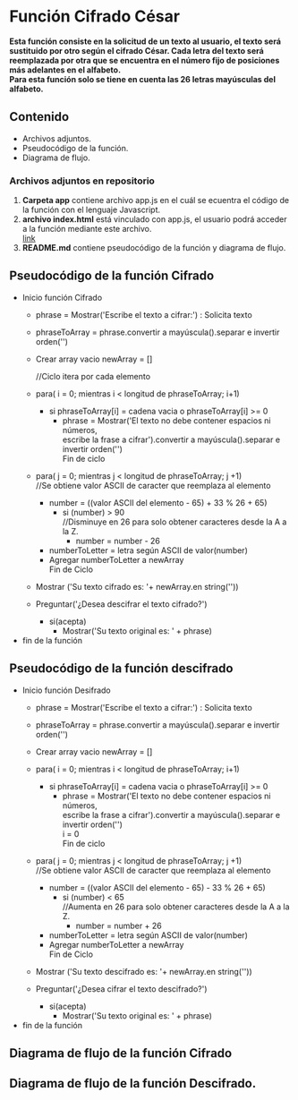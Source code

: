 # Función Cifrado César

**Esta función consiste en la solicitud de un texto al usuario, el texto será sustituido por otro según el cifrado César. Cada letra del texto será reemplazada por otra que se encuentra en el número fijo de posiciones más adelantes en el alfabeto.  
Para esta función solo se tiene en cuenta las 26 letras mayúsculas del alfabeto.**

## Contenido  
* Archivos adjuntos.  
* Pseudocódigo de la función.  
* Diagrama de flujo.  

### Archivos adjuntos en repositorio
1. **Carpeta app** contiene archivo app.js en el cuál se ecuentra el código de la función con el lenguaje Javascript.  
2. **archivo index.html** está vinculado con app.js, el usuario podrá acceder a la función mediante este archivo.  
[link](file:///C:/Users/maria.DESKTOP-1MMFGAP/Desktop/cipher-decipher/index.html)
3. **README.md** contiene pseudocódigo de la función y diagrama de flujo.
## Pseudocódigo de la función Cifrado

* Inicio función Cifrado
  * phrase = Mostrar('Escribe el texto a cifrar:') : Solicita texto
  * phraseToArray = phrase.convertir a mayúscula().separar e invertir orden('')
  * Crear array vacio newArray = []  

	//Ciclo itera por cada elemento  
  * para( i = 0; mientras i < longitud de phraseToArray; i+1)  
    * si phraseToArray[i] = cadena vacia o phraseToArray[i] >= 0  
      * phrase = Mostrar('El texto no debe contener espacios ni números,  
      escribe la frase a cifrar').convertir a mayúscula().separar e invertir orden('')  
      Fin de ciclo  
  * para( j = 0; mientras j < longitud de phraseToArray; j +1)  
  //Se obtiene valor ASCII de caracter que reemplaza al elemento
    * number = ((valor ASCII del elemento - 65) + 33 % 26 + 65)  
      * si (number) > 90  
          //Disminuye en 26 para solo obtener caracteres desde la A a la Z.
        * number = number - 26  
    * numberToLetter = letra según ASCII de valor(number)
    * Agregar numberToLetter a newArray  
    Fin de Ciclo  

  * Mostrar ('Su texto cifrado es: '+ newArray.en string(''))  
  * Preguntar('¿Desea descifrar el texto cifrado?')  
    * si(acepta)  
      * Mostrar('Su texto original es: ' + phrase)  
* fin de la función  


## Pseudocódigo de la función descifrado  


* Inicio función Desifrado
  * phrase = Mostrar('Escribe el texto a cifrar:') : Solicita texto
  * phraseToArray = phrase.convertir a mayúscula().separar e invertir orden('')
  * Crear array vacio newArray = []  

  * para( i = 0; mientras i < longitud de phraseToArray; i+1)  
    * si phraseToArray[i] = cadena vacia o phraseToArray[i] >= 0  
      * phrase = Mostrar('El texto no debe contener espacios ni números,  
      escribe la frase a cifrar').convertir a mayúscula().separar e invertir orden('')  
      i = 0  
      Fin de ciclo  
  * para( j = 0; mientras j < longitud de phraseToArray; j +1)  
  //Se obtiene valor ASCII de caracter que reemplaza al elemento
    * number = ((valor ASCII del elemento - 65) - 33 % 26 + 65)  
      * si (number) < 65  
          //Aumenta en 26 para solo obtener caracteres desde la A a la Z.
        * number = number + 26  
    * numberToLetter = letra según ASCII de valor(number)
    * Agregar numberToLetter a newArray  
    Fin de Ciclo  

  * Mostrar ('Su texto descifrado es: '+ newArray.en string(''))  
  * Preguntar('¿Desea cifrar el texto descifrado?')  
    * si(acepta)  
      * Mostrar('Su texto original es: ' + phrase)  
* fin de la función  



## Diagrama de flujo de la función Cifrado  


## Diagrama de flujo de la función Descifrado.
